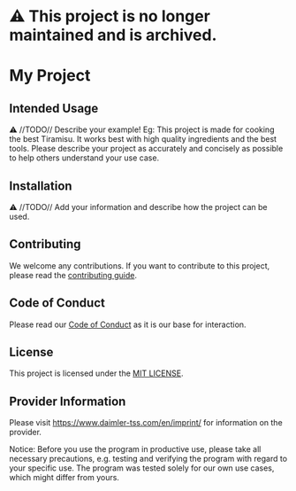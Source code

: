 <!-- SPDX-License-Identifier: MIT -->

# :warning: This project is no longer maintained and is archived.

# My Project

## Intended Usage

⚠️ //TODO// Describe your example! Eg: This project is made for cooking the best Tiramisu. It works best with high quality ingredients and the best tools. Please describe your project as accurately and concisely as possible to help others understand your use case.

## Installation

⚠️ //TODO// Add your information and describe how the project can be used.

## Contributing

We welcome any contributions.
If you want to contribute to this project, please read the [contributing guide](CONTRIBUTING.md).

## Code of Conduct

Please read our [Code of Conduct](https://github.com/Daimler/daimler-foss/blob/master/CODE_OF_CONDUCT.md) as it is our base for interaction.

## License

This project is licensed under the [MIT LICENSE](LICENSE).

## Provider Information

Please visit <https://www.daimler-tss.com/en/imprint/> for information on the provider.

Notice: Before you use the program in productive use, please take all necessary precautions,
e.g. testing and verifying the program with regard to your specific use.
The program was tested solely for our own use cases, which might differ from yours.
